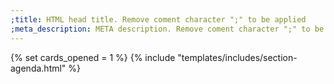 ```yaml
---
;title: HTML head title. Remove coment character ";" to be applied
;meta_description: META description. Remove coment character ";" to be applied
---
```


{% set cards_opened = 1 %}
{% include "templates/includes/section-agenda.html" %}
